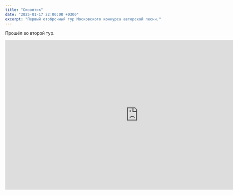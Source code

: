 ```yaml
---
title: "Синоптик"
date: "2025-01-17 22:00:00 +0300"
excerpt: "Первый отоброчный тур Московского конкурса авторской песни."
---
```


Прошёл во второй тур.

<div class="video-wrapper">
  <iframe src="https://vkvideo.ru/video_ext.php?oid=-226124872&id=456239027&hd=2&autoplay=1" width="853" height="480" allow="autoplay; encrypted-media; fullscreen; picture-in-picture; screen-wake-lock;" frameborder="0" allowfullscreen></iframe>
</div>
